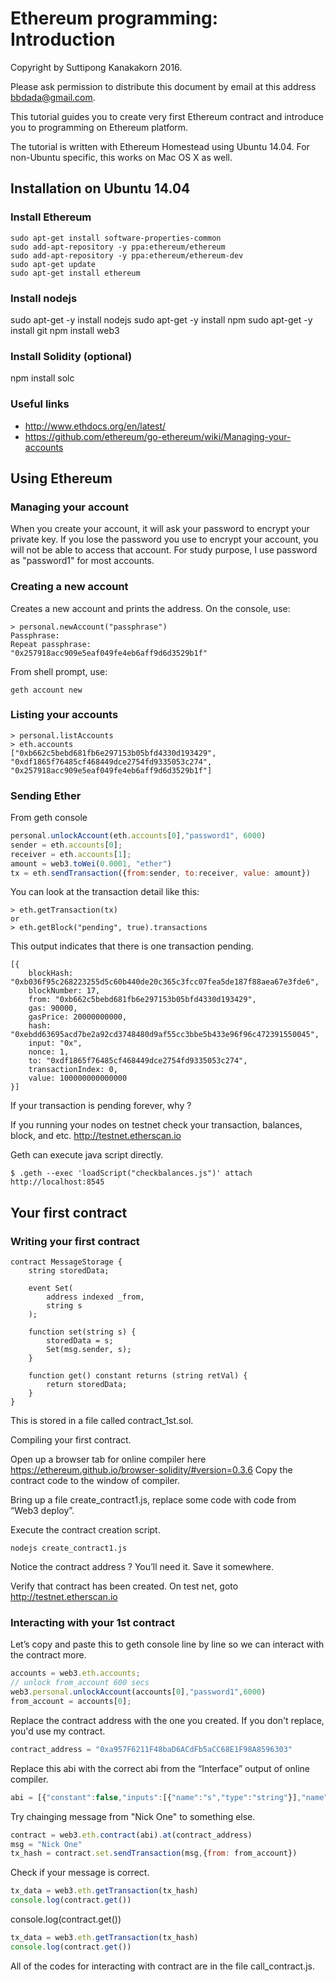 # Ethereum programming: Introduction

Copyright by Suttipong Kanakakorn 2016.

Please ask permission to distribute this document by email at this address bbdada@gmail.com.

This tutorial guides you to create very first Ethereum contract and introduce
you to programming on Ethereum platform.

The tutorial is written with Ethereum Homestead using Ubuntu 14.04. For non-Ubuntu specific, this works on Mac OS X as well.

## Installation on Ubuntu 14.04

### Install Ethereum
```
sudo apt-get install software-properties-common
sudo add-apt-repository -y ppa:ethereum/ethereum
sudo add-apt-repository -y ppa:ethereum/ethereum-dev
sudo apt-get update
sudo apt-get install ethereum
```

### Install nodejs
sudo apt-get -y install nodejs
sudo apt-get -y install npm
sudo apt-get -y install git
npm install web3

### Install Solidity (optional)
npm install solc

### Useful links
* http://www.ethdocs.org/en/latest/
* https://github.com/ethereum/go-ethereum/wiki/Managing-your-accounts

## Using Ethereum

### Managing your account
When you create your account, it will ask your password to encrypt your private key. If you lose the password you use to encrypt your account, you will not be able to access that account. For study purpose, I use password as "password1" for most accounts.

### Creating a new account

Creates a new account and prints the address.
On the console, use:

```
> personal.newAccount("passphrase")
Passphrase: 
Repeat passphrase: 
"0x257918acc909e5eaf049fe4eb6aff9d6d3529b1f"
```

From shell prompt, use:
```
geth account new
```

### Listing your accounts

```
> personal.listAccounts
> eth.accounts
["0xb662c5bebd681fb6e297153b05bfd4330d193429", "0xdf1865f76485cf468449dce2754fd9335053c274", "0x257918acc909e5eaf049fe4eb6aff9d6d3529b1f"]
```


### Sending Ether

From geth console
```javascript
personal.unlockAccount(eth.accounts[0],"password1", 6000)
sender = eth.accounts[0];
receiver = eth.accounts[1];
amount = web3.toWei(0.0001, "ether")
tx = eth.sendTransaction({from:sender, to:receiver, value: amount})
```

You can look at the transaction detail like this:
```
> eth.getTransaction(tx)
or
> eth.getBlock("pending", true).transactions
```

This output indicates that there is one transaction pending.
```
[{
    blockHash: "0xb036f95c268223255d5c60b440de20c365c3fcc07fea5de187f88aea67e3fde6",
    blockNumber: 17,
    from: "0xb662c5bebd681fb6e297153b05bfd4330d193429",
    gas: 90000,
    gasPrice: 20000000000,
    hash: "0xebdd63695acd7be2a92cd3748480d9af55cc3bbe5b433e96f96c472391550045",
    input: "0x",
    nonce: 1,
    to: "0xdf1865f76485cf468449dce2754fd9335053c274",
    transactionIndex: 0,
    value: 100000000000000
}]
```

If your transaction is pending forever, why ?

If you running your nodes on testnet check your transaction, balances, block,
and etc.  http://testnet.etherscan.io

Geth can execute java script directly.
```
$ .geth --exec 'loadScript("checkbalances.js")' attach http://localhost:8545
```

## Your first contract

### Writing your first contract
```
contract MessageStorage {
    string storedData;

    event Set(
        address indexed _from,
        string s
    );

    function set(string s) {
        storedData = s;
        Set(msg.sender, s);
    }

    function get() constant returns (string retVal) {
        return storedData;
    }
}
```

This is stored in a file called contract_1st.sol.

Compiling your first contract.

Open up a browser tab for online compiler here
https://ethereum.github.io/browser-solidity/#version=0.3.6
Copy the contract code to the window of compiler.

Bring up a file create_contract1.js, replace some code with code from “Web3
deploy”.

Execute the contract creation script.
```
nodejs create_contract1.js
```

Notice the contract address ? You’ll need it. Save it somewhere.

Verify that contract has been created.
On test net, goto http://testnet.etherscan.io

### Interacting with your 1st contract

Let’s copy and paste this to geth console line by line so we can interact with
the contract more.
```javascript
accounts = web3.eth.accounts;
// unlock from_account 600 secs
web3.personal.unlockAccount(accounts[0],"password1",6000)
from_account = accounts[0];
```

Replace the contract address with the one you created. If you don't replace,
you'd use my contract.

```javascript
contract_address = "0xa957F6211F48baD6ACdFb5aCC68E1F98A8596303"
```

Replace this abi with the correct abi from the “Interface” output of online
compiler.
```javascript
abi = [{"constant":false,"inputs":[{"name":"s","type":"string"}],"name":"set","outputs":[],"type":"function"},{"constant":true,"inputs":[],"name":"get","outputs":[{"name":"retVal","type":"string"}],"type":"function"},{"anonymous":false,"inputs":[{"indexed":true,"name":"_from","type":"address"},{"indexed":false,"name":"s","type":"string"}],"name":"Set","type":"event"}]
```

Try chainging message from "Nick One" to something else.
```javascript
contract = web3.eth.contract(abi).at(contract_address)
msg = "Nick One"
tx_hash = contract.set.sendTransaction(msg,{from: from_account})
```

Check if your message is correct.
```javascript
tx_data = web3.eth.getTransaction(tx_hash)
console.log(contract.get())
```

console.log(contract.get())
```javascript
tx_data = web3.eth.getTransaction(tx_hash)
console.log(contract.get())
```

All of the codes for interacting with contract are in the file
call_contract.js.

